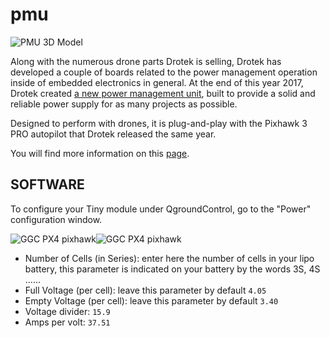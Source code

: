 # pmu

![PMU 3D Model](https://github.com/drotek/Docs-Pixhawk3Pro/tree/3e3b8c815b7fdb9e6916bdf506980d30bf66fba3/en/main-devices/power-supply/images/pmu3d.png?raw=true)

Along with the numerous drone parts Drotek is selling, Drotek has developed a couple of boards related to the power management operation inside of embedded electronics in general. At the end of this year 2017, Drotek created [a new power management unit](https://store.drotek.com/pixhawk-3-pro/890-power-management-unit-pro-8944595120663.html), built to provide a solid and reliable power supply for as many projects as possible.

Designed to perform with drones, it is plug-and-play with the Pixhawk 3 PRO autopilot that Drotek released the same year.

You will find more information on this [page](https://drotek.gitbooks.io/power-management-unit-user-guide/).

## SOFTWARE

To configure your Tiny module under QgroundControl, go to the "Power" configuration window.

![GGC PX4 pixhawk](https://drotek.com/wp-content/uploads/2017/01/Menu_Power_QGC.png)![GGC PX4 pixhawk](https://drotek.com/wp-content/uploads/2017/01/Window_Power_QGC-700x592.png)

* Number of Cells \(in Series\): enter here the number of cells in your lipo battery, this parameter is indicated on your battery by the words 3S, 4S ......
* Full Voltage \(per cell\): leave this parameter by default `4.05`
* Empty Voltage \(per cell\): leave this parameter by default `3.40`
* Voltage divider: `15.9`
* Amps per volt: `37.51`

